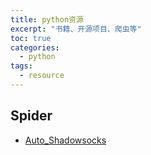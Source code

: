 ```yaml
---
title: python资源
excerpt: "书籍、开源项目、爬虫等"
toc: true
categories:
  - python
tags:
  - resource
---
```


## Spider
- [Auto_Shadowsocks](https://github.com/VonSdite/Auto_Shadowsocks)
